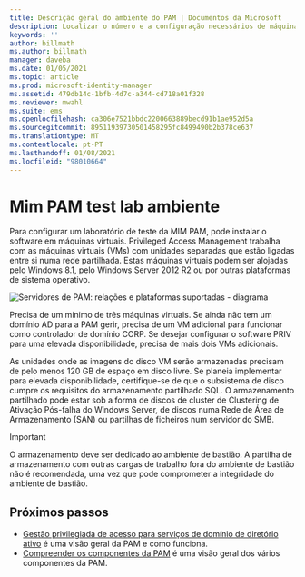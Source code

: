 ```yaml
---
title: Descrição geral do ambiente do PAM | Documentos da Microsoft
description: Localizar o número e a configuração necessários de máquinas virtuais a implementar Privileged Access Management com êxito
keywords: ''
author: billmath
ms.author: billmath
manager: daveba
ms.date: 01/05/2021
ms.topic: article
ms.prod: microsoft-identity-manager
ms.assetid: 479db14c-1bfb-4d7c-a344-cd718a01f328
ms.reviewer: mwahl
ms.suite: ems
ms.openlocfilehash: ca306e7521bbdc2200663889becd91b1ae952d5a
ms.sourcegitcommit: 89511939730501458295fc8499490b2b378ce637
ms.translationtype: MT
ms.contentlocale: pt-PT
ms.lasthandoff: 01/08/2021
ms.locfileid: "98010664"
---
```

# <a name="mim-pam-test-lab-environment-overview"></a>Mim PAM test lab ambiente

Para configurar um laboratório de teste da MIM PAM, pode instalar o software em máquinas virtuais.
Privileged Access Management trabalha com as máquinas virtuais (VMs) com unidades separadas que estão ligadas entre si numa rede partilhada. Estas máquinas virtuais podem ser alojadas pelo Windows 8.1, pelo Windows Server 2012 R2 ou por outras plataformas de sistema operativo.

![Servidores de PAM: relações e plataformas suportadas - diagrama](media/pam-test-lab-architecture.png)

Precisa de um mínimo de três máquinas virtuais.  Se ainda não tem um domínio AD para a PAM gerir, precisa de um VM adicional para funcionar como controlador de domínio CORP.  Se desejar configurar o software PRIV para uma elevada disponibilidade, precisa de mais dois VMs adicionais.

As unidades onde as imagens do disco VM serão armazenadas precisam de pelo menos 120 GB de espaço em disco livre.  Se planeia implementar para elevada disponibilidade, certifique-se de que o subsistema de disco cumpre os requisitos do armazenamento partilhado SQL.  O armazenamento partilhado pode estar sob a forma de discos de cluster de Clustering de Ativação Pós-falha do Windows Server, de discos numa Rede de Área de Armazenamento (SAN) ou partilhas de ficheiros num servidor do SMB.

> [!IMPORTANT]
> O armazenamento deve ser dedicado ao ambiente de bastião. A partilha de armazenamento com outras cargas de trabalho fora do ambiente de bastião não é recomendada, uma vez que pode comprometer a integridade do ambiente de bastião.

## <a name="next-steps"></a>Próximos passos

- [Gestão privilegiada de acesso para serviços de domínio de diretório ativo](privileged-identity-management-for-active-directory-domain-services.md) é uma visão geral da PAM e como funciona.
- [Compreender os componentes da PAM](principles-of-operation.md) é uma visão geral dos vários componentes da PAM.
